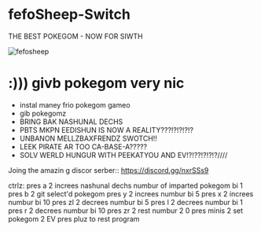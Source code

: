 # fefoSheep-Switch
THE BEST POKEGOM - NOW FOR SIWTH

![fefosheep](https://media.discordapp.net/attachments/630065380466884659/630718476025331712/fefomareep.png)

# :))) givb pokegom very nic
 + instal maney frio pokegom gameo
 + gib pokegomz
 + BRING BAK NASHUNAL DECHS
 + PBTS MKPN EEDISHUN IS NOW A REALITY???!?!?!?!?
 + UNBANON MELLZBAXFRENDZ SWOTCH!!
 + LEEK PIRATE AR TOO CA-BASE-A?????
 + SOLV WERLD HUNGUR WITH PEEKATYOU AND EV!?!??!?!?!?////
 
 
 
 Joing the amazin g  discor serber::  https://discord.gg/nxrSSs9


ctrlz:
pres a 2 increes nashunal dechs numbur of imparted pokegom bi 1
pres b 2 git select'd pokegom
pres y 2 increes numbur bi 5
pres x 2 increes numbur bi 10
pres zl 2 decrees numbur bi 5
pres l 2 decrees numbur bi 1
pres r 2 decrees numbur bi 10
pres zr 2 rest numbur 2 0
pres minis 2 set pokegom 2 EV
pres pluz to rest program
